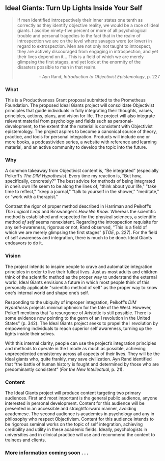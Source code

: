 ## Ideal Giants: Turn Up Lights Inside Your Self

> If men identified introspectively their inner states one tenth as correctly as they identify objective reality, we would be a race of ideal giants. I ascribe ninety-five percent or more of all psychological trouble and personal tragedies to the fact that in the realm of introspection we are on the level where savages were (or lower) in regard to extrospection. Men are not only not taught to introspect, they are actively discouraged from engaging  in introspection, and yet their lives depend on it... This is a field of which we are merely glimpsing the first stages, and yet look at the enormity of the disasters possible to man in that realm.
>
> <div style="text-align: right">– Ayn Rand, <i>Introduction to Objectivist Epistemology</i>, p. 227</div>

### What

This is a Productiveness Grant proposal submitted to the Prometheus Foundation. The proposed Ideal Giants project will consolidate Objectivist principles that guide individuals in fully integrating their thoughts, values, principles, actions, plans, and vision for life. The project will also integrate relevant material from psychology and fields such as personal-development, to the extent that the material is consistent with Objectivist epistemology. The project aspires to become a canonical source of theory, practice, and tools for personal integration. Products will include one or more books, a podcast/video series, a website with reference and learning material, and an active community to develop the topic into the future.

### Why

A common takeaway from Objectivist content is, “Be integrated” (especially Peikoff’s _The DIM Hypothesis_). Every time my reaction is, “But how, specifically, concretely?” The best advice for methods of being integrated in one’s own life seem to be along the lines of, "think about your life," "take time to reflect," "keep a journal," "talk to yourself in the shower," "meditate," or “work with a therapist.”

Contrast the rigor of proper method described in Harriman and Peikoff’s _The Logical Leap_ and Binswanger’s _How We Know_. Whereas the scientific method is established and respected for the physical sciences, a scientific method _of self_ seems nonexistent. Regarding the introspection requisite for any self-awareness, rigorous or not, Rand observed, “This is a field of which we are merely glimpsing the first stages” (_ITOE_, p. 227). For the field of self awareness and integration, there is much to be done. Ideal Giants endeavors to do it.

### Vision

The project intends to inspire people to crave and automatize integration principles in order to live their fullest lives. Just as most adults and children think of the scientific method as the proper way to understand the external world, Ideal Giants envisions a future in which most people think of this personally applicable "scientific method of self" as the proper way to know one's internal world and shape one’s self.

Responding to the ubiquity of improper integration, Peikoff’s _DIM Hypothesis_ projects minimal optimism for the fate of the West. However, Peikoff mentions that “a resurgence of Aristotle is still possible. There is some evidence now pointing to the germ of an I revolution in the United States" (p. 342). The Ideal Giants project seeks to propel the I revolution by empowering individuals to reach superior self awareness, turning up the lights inside their selves.

With this internal clarity, people can use the project’s integration principles and methods to operate in the I mode as much as possible, achieving unprecedented consistency across all aspects of their lives. They will be the ideal giants who, quite frankly, may save civilization. Ayn Rand identified that “the battle of human history is fought and determined by those who are predominantly consistent” (_For the New Intellectual_, p. 21).

### Content

The Ideal Giants project will produce content targeting two primary audiences. First and most important is the general public audience, anyone interested in personal development. Content for this audience will be presented in an accessible and straightforward manner, avoiding academese. The second audience is academics in psychology and any in philosophy who respect Objectivism. Content for this audience intends to be rigorous seminal works on the topic of self integration, achieving credibility and utility in these academic fields. Ideally, psychologists in universities and in clinical practice will use and recommend the content to trainees and clients.

### More information coming soon . . .
